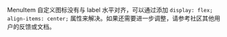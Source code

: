 MenuItem 自定义图标没有与 label 水平对齐，可以通过添加 `display: flex; align-items: center;` 属性来解决。如果还需要进一步调整，请参考社区其他用户的反馈或文档。

